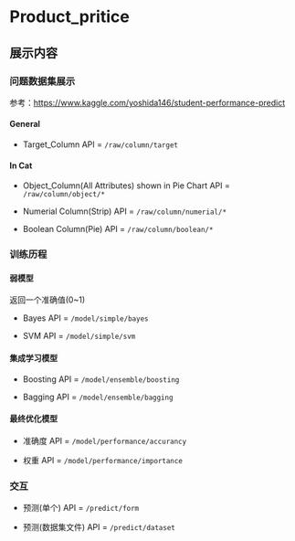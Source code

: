 # Product_pritice


## 展示内容

### 问题数据集展示

参考：https://www.kaggle.com/yoshida146/student-performance-predict

#### General

- Target_Column
  API = `/raw/column/target`

#### In Cat

- Object_Column(All Attributes) shown in Pie Chart
  API = `/raw/column/object/*`

- Numerial Column(Strip)
  API = `/raw/column/numerial/*`
  
- Boolean Column(Pie)
  API = `/raw/column/boolean/*`


### 训练历程

#### 弱模型

返回一个准确值(0~1)

- Bayes
  API = `/model/simple/bayes`

- SVM
  API = `/model/simple/svm`

#### 集成学习模型

- Boosting
  API = `/model/ensemble/boosting`
  
- Bagging
  API = `/model/ensemble/bagging`

#### 最终优化模型

- 准确度
  API = `/model/performance/accurancy`
  
- 权重
  API = `/model/performance/importance`


### 交互

- 预测(单个)
  API = `/predict/form`
  
- 预测(数据集文件)
  API = `/predict/dataset`
